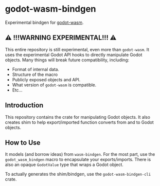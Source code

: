 # godot-wasm-bindgen
Experimental bindgen for [godot-wasm](https://github.com/Dheatly23/godot-wasm).

## ⚠ !!!WARNING EXPERIMENTAL!!! ⚠

This entire repository is still experimental, even more than `godot-wasm`.
It uses the experimental Godot API hooks to directly manipulate Godot objects.
Many things will break future compatibility, including:

- Format of internal data.
- Structure of the macro
- Publicly exposed objects and API.
- What version of `godot-wasm` is compatible.
- Etc...

## Introduction

This repository contains the crate for manipulating Godot objects.
It also creates shim to help export/imported function converts from and to Godot objects.

## How to Use

It models (and borrow ideas) from `wasm-bindgen`.
For the most part, use the `godot_wasm_bindgen` macro to encapsulate your exports/imports.
There is also an opaque `GodotValue` type that wraps a Godot object.

To actually generates the shim/bindgen, use the `godot-wasm-bindgen-cli` crate.
